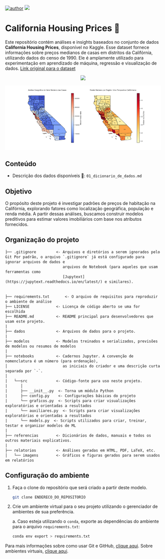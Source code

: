 [![author](https://img.shields.io/badge/Zeygler&nbsp;Oliveira-red.svg)](https://www.linkedin.com/in/zeygler-oliveira-a021a92a4/)
[![](https://img.shields.io/badge/Python-3.10+-blue.svg)](https://www.python.org/)

# California Housing Prices 🏡

Este repositório contém análises e insights baseados no conjunto de dados **California Housing Prices**, disponível no Kaggle. Esse dataset fornece informações sobre preços medianos de casas em distritos da Califórnia, utilizando dados do censo de 1990. Ele é amplamente utilizado para experimentação em aprendizado de máquina, regressão e visualização de dados.
[Link original para o dataset](https://www.kaggle.com/datasets/camnugent/california-housing-prices)

<p align="center"> 
  <a href="https://www.linkedin.com/in/zeygler-oliveira-a021a92a4/" target="_blank"><img src="https://img.shields.io/badge/-LinkedIn-%230077B5?style=for-the-badge&logo=linkedin&logoColor=white" target="_blank"></a> 
</p>

![geomap](https://github.com/ZeyOliveira/precos_casas/blob/master/relatorios/imagens/analise_geo.png)

## Conteúdo
- Descrição dos dados disponíveis 📑: `01_dicionario_de_dados.md`


## Objetivo
O propósito deste projeto é investigar padrões de preços de habitação na Califórnia, explorando fatores como localização geográfica, população e renda média. A partir dessas análises, buscamos construir modelos preditivos para estimar valores imobiliários com base nos atributos fornecidos.




## Organização do projeto

```
├── .gitignore         <- Arquivos e diretórios a serem ignorados pelo Git Por padrão, o arquivo `.gitignore` já está configurado para ignorar arquivos de dados e
                          arquivos de Notebook (para aqueles que usam ferramentas como
                          [Jupytext](https://jupytext.readthedocs.io/en/latest/) e similares).    


├── requirements.txt       <- O arquivo de requisitos para reproduzir o ambiente de análise
├── LICENSE            <- Licença de código aberto se uma for escolhida
├── README.md          <- README principal para desenvolvedores que usam este projeto.
|
├── dados              <- Arquivos de dados para o projeto.
|
├── modelos            <- Modelos treinados e serializados, previsões de modelos ou resumos de modelos
|
├── notebooks          <- Cadernos Jupyter. A convenção de nomenclatura é um número (para ordenação),
│                         as iniciais do criador e uma descrição curta separada por `-`.
│
|   └──src             <- Código-fonte para uso neste projeto.
|      │
|      ├── __init__.py  <- Torna um módulo Python
|      ├── config.py    <- Configurações básicas do projeto
|      └── graficos.py  <- Scripts para criar visualizações exploratórias e orientadas a resultados
|      └── auxiliares.py  <- Scripts para criar visualizações exploratórias e orientadas a resultados
|      └── models.py  <- Scripts utilizados para criar, treinar, testar e organizar modelos de ML  
| 
├── referencias        <- Dicionários de dados, manuais e todos os outros materiais explicativos.
|
├── relatorios         <- Análises geradas em HTML, PDF, LaTeX, etc.
│   └── imagens        <- Gráficos e figuras gerados para serem usados em relatórios
```

## Configuração do ambiente

1. Faça o clone do repositório que será criado a partir deste modelo.

    ```bash
    git clone ENDERECO_DO_REPOSITORIO
    ```

2. Crie um ambiente virtual para o seu projeto utilizando o gerenciador de ambientes de sua preferência.

    a. Caso esteja utilizando o `conda`, exporte as dependências do ambiente para o arquivo `requirements.txt`:

      ```bash
      conda env export > requirements.txt
      ```

Para mais informações sobre como usar Git e GitHub, [clique aqui](https://cienciaprogramada.com.br/2021/09/guia-definitivo-git-github/). Sobre ambientes virtuais, [clique aqui](https://cienciaprogramada.com.br/2020/08/ambiente-virtual-projeto-python/).
